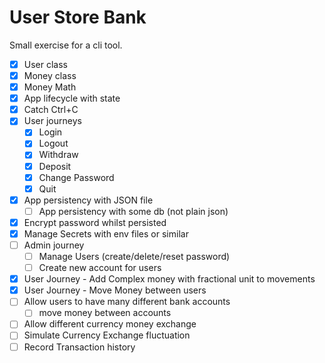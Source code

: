 # User Store Bank

Small exercise for a cli tool.

- [x] User class
- [x] Money class
- [x] Money Math
- [x] App lifecycle with state
- [x] Catch Ctrl+C
- [x] User journeys
    - [x] Login
    - [x] Logout
    - [x] Withdraw
    - [x] Deposit
    - [x] Change Password
    - [x] Quit
- [x] App persistency with JSON file
    - [ ] App persistency with some db (not plain json)
- [x] Encrypt password whilst persisted
- [x] Manage Secrets with env files or similar
- [ ] Admin journey
    - [ ] Manage Users (create/delete/reset password)
    - [ ] Create new account for users
- [x] User Journey - Add Complex money with fractional unit to movements
- [x] User Journey - Move Money between users
- [ ] Allow users to have many different bank accounts
    - [ ] move money between accounts
- [ ] Allow different currency money exchange
- [ ] Simulate Currency Exchange fluctuation
- [ ] Record Transaction history
